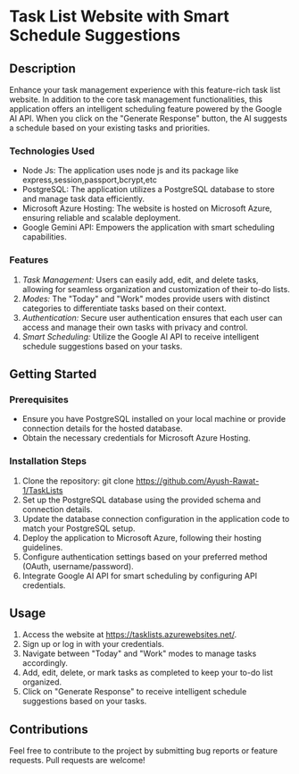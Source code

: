 # Task List Website with Smart Schedule Suggestions

## Description

Enhance your task management experience with this feature-rich task list website. In addition to the core task management functionalities, this application offers an intelligent scheduling feature powered by the Google AI API. When you click on the "Generate Response" button, the AI suggests a schedule based on your existing tasks and priorities.

### Technologies Used
- Node Js: The application uses node js and its package like express,session,passport,bcrypt,etc
- PostgreSQL: The application utilizes a PostgreSQL database to store and manage task data efficiently.
- Microsoft Azure Hosting: The website is hosted on Microsoft Azure, ensuring reliable and scalable deployment.
- Google Gemini API: Empowers the application with smart scheduling capabilities.

### Features
1. *Task Management:* Users can easily add, edit, and delete tasks, allowing for seamless organization and customization of their to-do lists.
2. *Modes:* The "Today" and "Work" modes provide users with distinct categories to differentiate tasks based on their context.
3. *Authentication:* Secure user authentication ensures that each user can access and manage their own tasks with privacy and control.
4. *Smart Scheduling:* Utilize the Google AI API to receive intelligent schedule suggestions based on your tasks.

## Getting Started

### Prerequisites
- Ensure you have PostgreSQL installed on your local machine or provide connection details for the hosted database.
- Obtain the necessary credentials for Microsoft Azure Hosting.

### Installation Steps
1. Clone the repository: git clone https://github.com/Ayush-Rawat-1/TaskLists
2. Set up the PostgreSQL database using the provided schema and connection details.
3. Update the database connection configuration in the application code to match your PostgreSQL setup.
4. Deploy the application to Microsoft Azure, following their hosting guidelines.
5. Configure authentication settings based on your preferred method (OAuth, username/password).
6. Integrate Google AI API for smart scheduling by configuring API credentials.

## Usage

1. Access the website at https://tasklists.azurewebsites.net/.
2. Sign up or log in with your credentials.
3. Navigate between "Today" and "Work" modes to manage tasks accordingly.
4. Add, edit, delete, or mark tasks as completed to keep your to-do list organized.
5. Click on "Generate Response" to receive intelligent schedule suggestions based on your tasks.

## Contributions

Feel free to contribute to the project by submitting bug reports or feature requests. Pull requests are welcome!
